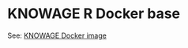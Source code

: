 # KNOWAGE R Docker base

See:
[KNOWAGE Docker image](https://github.com/KnowageLabs/Knowage-Server-Docker)
